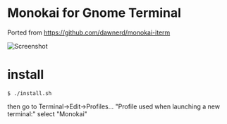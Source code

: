 # Monokai for Gnome Terminal

Ported from https://github.com/dawnerd/monokai-iterm

![Screenshot](https://raw.github.com/cemmanouilidis/monokai-gnome-terminal/master/screenshot-01.png)


# install

    $ ./install.sh 

then go to Terminal->Edit->Profiles...  "Profile used when launching a new terminal:" select "Monokai"
